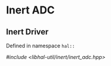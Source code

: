 # Inert ADC

## Inert Driver

Defined in namespace `hal::`

*#include <libhal-util/inert/inert_adc.hpp>*

```{doxygenclass} hal::inert_adc
```